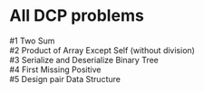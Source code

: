 # All DCP problems

#1 Two Sum  
#2 Product of Array Except Self (without division)  
#3 Serialize and Deserialize Binary Tree  
#4 First Missing Positive   
#5 Design pair Data Structure   
